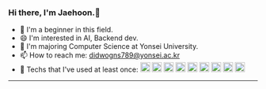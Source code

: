 ### Hi there, I'm Jaehoon.👋
- 🌱 I'm a beginner in this field.
- 😄 I'm interested in AI, Backend dev.
- 🏫 I'm majoring Computer Science at Yonsei University.
- 📫 How to reach me: didwogns789@yonsei.ac.kr
- 🎈 Techs that I've used at least once: <img src="https://img.shields.io/badge/Python-3776AB?style=for-the-badge&logo=Python&logoColor=white" style="height:20px;"> <img src="https://img.shields.io/badge/Javascript-F7DF1E?style=for-the-badge&logo=Javascript&logoColor=white" style="height:20px;"> <img src="https://img.shields.io/badge/node.js-339933?style=for-the-badge&logo=node.js&logoColor=white" style="height:20px;"> <img src="https://img.shields.io/badge/mongodb-47A248?style=for-the-badge&logo=mongodb&logoColor=white" style="height:20px;"> <img src="https://img.shields.io/badge/mongodb-47A248?style=for-the-badge&logo=mongodb&logoColor=white" style="height:20px;"> <img src="https://img.shields.io/badge/postgresql-4169E1?style=for-the-badge&logo=postgresql&logoColor=white" style="height:20px;"> <img src="https://img.shields.io/badge/git-F05032?style=for-the-badge&logo=git&logoColor=white" style="height:20px;"> <img src="https://img.shields.io/badge/github-181717?style=for-the-badge&logo=github&logoColor=white" style="height:20px;"> <img src="https://img.shields.io/badge/nestjs-E0234E?style=for-the-badge&logo=nestjs&logoColor=white" style="height:20px;"> 
---------
